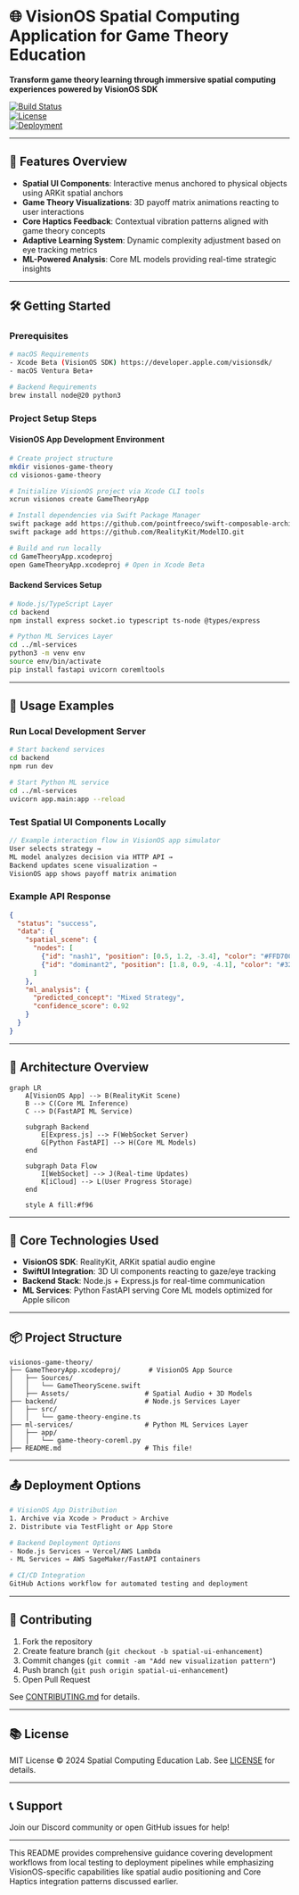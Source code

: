 # 🌐 VisionOS Spatial Computing Application for Game Theory Education  

**Transform game theory learning through immersive spatial computing experiences powered by VisionOS SDK**

[![Build Status](https://img.shields.io/badge/Build-Success-brightgreen)](https://github.com/yourusername/visionos-game-theory/actions)  
[![License](https://img.shields.io/badge/License-MIT-blue)](LICENSE)  
[![Deployment](https://img.shields.io/badge/Deploy-TestFlight-orange)](https://testflight.apple.com)

---

## 🚀 Features Overview  
- **Spatial UI Components**: Interactive menus anchored to physical objects using ARKit spatial anchors  
- **Game Theory Visualizations**: 3D payoff matrix animations reacting to user interactions  
- **Core Haptics Feedback**: Contextual vibration patterns aligned with game theory concepts  
- **Adaptive Learning System**: Dynamic complexity adjustment based on eye tracking metrics  
- **ML-Powered Analysis**: Core ML models providing real-time strategic insights  

---

## 🛠️ Getting Started  

### Prerequisites  
```bash
# macOS Requirements  
- Xcode Beta (VisionOS SDK) https://developer.apple.com/visionsdk/  
- macOS Ventura Beta+  

# Backend Requirements  
brew install node@20 python3  
```

### Project Setup Steps  

#### VisionOS App Development Environment  
```bash
# Create project structure  
mkdir visionos-game-theory  
cd visionos-game-theory  

# Initialize VisionOS project via Xcode CLI tools  
xcrun visionos create GameTheoryApp  

# Install dependencies via Swift Package Manager  
swift package add https://github.com/pointfreeco/swift-composable-architecture.git  
swift package add https://github.com/RealityKit/ModelIO.git  

# Build and run locally  
cd GameTheoryApp.xcodeproj  
open GameTheoryApp.xcodeproj # Open in Xcode Beta
```

#### Backend Services Setup  
```bash
# Node.js/TypeScript Layer  
cd backend  
npm install express socket.io typescript ts-node @types/express  

# Python ML Services Layer  
cd ../ml-services  
python3 -m venv env  
source env/bin/activate  
pip install fastapi uvicorn coremltools
```

---

## 🧪 Usage Examples  

### Run Local Development Server  
```bash
# Start backend services  
cd backend  
npm run dev  

# Start Python ML service  
cd ../ml-services  
uvicorn app.main:app --reload
```

### Test Spatial UI Components Locally  
```swift
// Example interaction flow in VisionOS app simulator  
User selects strategy → 
ML model analyzes decision via HTTP API → 
Backend updates scene visualization → 
VisionOS app shows payoff matrix animation
```

### Example API Response  
```json
{
  "status": "success",
  "data": {
    "spatial_scene": {
      "nodes": [
        {"id": "nash1", "position": [0.5, 1.2, -3.4], "color": "#FFD700"},
        {"id": "dominant2", "position": [1.8, 0.9, -4.1], "color": "#32CD32"}
      ]
    },
    "ml_analysis": {
      "predicted_concept": "Mixed Strategy",
      "confidence_score": 0.92
    }
  }
}
```

---

## 🧩 Architecture Overview  
```mermaid
graph LR
    A[VisionOS App] --> B(RealityKit Scene)
    B --> C(Core ML Inference)
    C --> D(FastAPI ML Service)
    
    subgraph Backend
        E[Express.js] --> F(WebSocket Server)
        G[Python FastAPI] --> H(Core ML Models)
    end
    
    subgraph Data Flow
        I[WebSocket] --> J(Real-time Updates)
        K[iCloud] --> L(User Progress Storage)
    end
    
    style A fill:#f96
```

---

## 🤖 Core Technologies Used  
- **VisionOS SDK**: RealityKit, ARKit spatial audio engine  
- **SwiftUI Integration**: 3D UI components reacting to gaze/eye tracking  
- **Backend Stack**: Node.js + Express.js for real-time communication  
- **ML Services**: Python FastAPI serving Core ML models optimized for Apple silicon  

---

## 📦 Project Structure  
```
visionos-game-theory/
├── GameTheoryApp.xcodeproj/       # VisionOS App Source  
│   ├── Sources/
│   │   └── GameTheoryScene.swift
│   ├── Assets/                   # Spatial Audio + 3D Models  
├── backend/                      # Node.js Services Layer
│   ├── src/
│   │   └── game-theory-engine.ts
├── ml-services/                  # Python ML Services Layer
│   ├── app/
│   │   └── game-theory-coreml.py
├── README.md                     # This file!
```

---

## 📤 Deployment Options  
```bash
# VisionOS App Distribution  
1. Archive via Xcode > Product > Archive  
2. Distribute via TestFlight or App Store  

# Backend Deployment Options  
- Node.js Services → Vercel/AWS Lambda  
- ML Services → AWS SageMaker/FastAPI containers  

# CI/CD Integration  
GitHub Actions workflow for automated testing and deployment
```

---

## 🤝 Contributing  
1. Fork the repository  
2. Create feature branch (`git checkout -b spatial-ui-enhancement`)  
3. Commit changes (`git commit -am "Add new visualization pattern"`)  
4. Push branch (`git push origin spatial-ui-enhancement`)  
5. Open Pull Request  

See [CONTRIBUTING.md](CONTRIBUTING.md) for details.

---

## 📚 License  
MIT License ©️ 2024 Spatial Computing Education Lab. See [LICENSE](LICENSE) for details.

---

## 📞 Support  
Join our Discord community or open GitHub issues for help!  

--- 

This README provides comprehensive guidance covering development workflows from local testing to deployment pipelines while emphasizing VisionOS-specific capabilities like spatial audio positioning and Core Haptics integration patterns discussed earlier.
